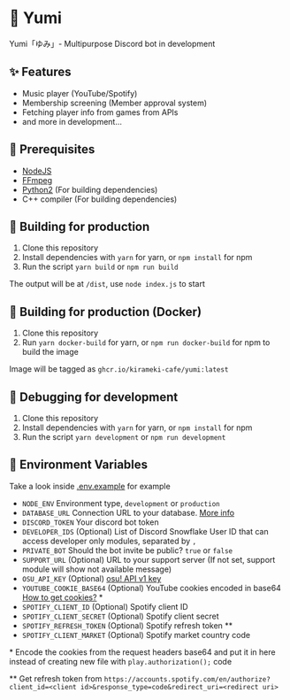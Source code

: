 # 🍭 Yumi

Yumi「ゆみ」- Multipurpose Discord bot in development

## ✨ Features

- Music player (YouTube/Spotify)
- Membership screening (Member approval system)
- Fetching player info from games from APIs
- and more in development...

## 👜 Prerequisites

- [NodeJS](https://nodejs.org/)
- [FFmpeg](https://ffmpeg.org/)
- [Python2](https://www.python.org/downloads/) (For building dependencies)
- C++ compiler (For building dependencies)

## 🔧 Building for production

1. Clone this repository
2. Install dependencies with ``yarn`` for yarn, or ``npm install`` for npm
3. Run the script ``yarn build`` or ``npm run build``

The output will be at ``/dist``, use ``node index.js`` to start

## 🔧 Building for production (Docker)

1. Clone this repository
2. Run ``yarn docker-build`` for yarn, or ``npm run docker-build`` for npm to build the image

Image will be tagged as ``ghcr.io/kirameki-cafe/yumi:latest``

## 🔧 Debugging for development

1. Clone this repository
2. Install dependencies with ``yarn`` for yarn, or ``npm install`` for npm
3. Run the script ``yarn development`` or ``npm run development``

## 🌳 Environment Variables

Take a look inside [.env.example](https://github.com/kirameki-cafe/Yumi/blob/main/.env.example) for example

- ``NODE_ENV`` Environment type, ``development`` or ``production``
- ``DATABASE_URL`` Connection URL to your database. [More info](https://www.prisma.io/docs/getting-started/setup-prisma/start-from-scratch/relational-databases/connect-your-database-typescript-postgres)
- ``DISCORD_TOKEN`` Your discord bot token
- ``DEVELOPER_IDS`` (Optional) List of Discord Snowflake User ID that can access developer only modules, separated by ``,``
- ``PRIVATE_BOT`` Should the bot invite be public? ``true`` or ``false``
- ``SUPPORT_URL`` (Optional) URL to your support server (If not set, support module will show not available message)
- ``OSU_API_KEY`` (Optional) [osu! API v1 key](https://github.com/ppy/osu-api/wiki)
- ``YOUTUBE_COOKIE_BASE64`` (Optional) YouTube cookies encoded in base64 [How to get cookies?](https://github.com/play-dl/play-dl/tree/main/instructions#youtube-cookies=) *
- ``SPOTIFY_CLIENT_ID`` (Optional) Spotify client ID
- ``SPOTIFY_CLIENT_SECRET`` (Optional) Spotify client secret
- ``SPOTIFY_REFRESH_TOKEN`` (Optional) Spotify refresh token **
- ``SPOTIFY_CLIENT_MARKET`` (Optional) Spotify market country code

\* Encode the cookies from the request headers base64 and put it in here instead of creating new file with ``play.authorization();`` code

\*\* Get refresh token from ``https://accounts.spotify.com/en/authorize?client_id=<client id>&response_type=code&redirect_uri=<redirect uri>``
